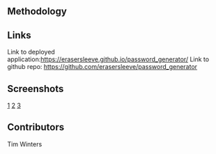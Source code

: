 ## Methodology


## Links

Link to deployed application:https://erasersleeve.github.io/password_generator/
Link to github repo: https://github.com/erasersleeve/password_generator

## Screenshots
[1](https://github.com/erasersleeve/password_generator/blob/master/Assets/Capture%20d%E2%80%99%C3%A9cran%20(7).png?raw=true)
[2](https://github.com/erasersleeve/password_generator/blob/master/Assets/Capture%20d%E2%80%99%C3%A9cran%20(8).png)
[3](https://github.com/erasersleeve/password_generator/blob/master/Assets/Capture%20d%E2%80%99%C3%A9cran%20(9).png)
## Contributors

Tim Winters